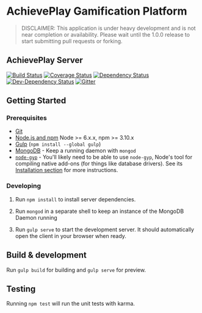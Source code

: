 # AchievePlay Gamification Platform

> DISCLAIMER: This application is under heavy development and is not near completion or availability. Please wait until the 1.0.0 release to start submitting pull requests or forking.

## AchievePlay Server
[![Build Status](https://secure.travis-ci.org/SebaSOFT/achieveplay-server.png?branch=master)](https://travis-ci.org/SebaSOFT/achieveplay-server)
[![Coverage Status](https://coveralls.io/repos/SebaSOFT/achieveplay-server/badge.svg?branch=master)](https://coveralls.io/r/SebaSOFT/achieveplay-server/?branch=master)
[![Dependency Status](https://david-dm.org/SebaSOFT/achieveplay-server/status.svg)](https://david-dm.org/SebaSOFT/achieveplay-server)
[![Dev-Dependency Status](https://david-dm.org/SebaSOFT/achieveplay-server/dev-status.svg)](https://david-dm.org/SebaSOFT/achieveplay-server?type=dev)
[![Gitter](https://badges.gitter.im/Join%20Chat.svg)](https://gitter.im/AchievePlay/achieveplay-server?utm_source=badge&utm_medium=badge&utm_campaign=pr-badge)

## Getting Started

### Prerequisites

- [Git](https://git-scm.com/)
- [Node.js and npm](nodejs.org) Node >= 6.x.x, npm >= 3.10.x
- [Gulp](http://gulpjs.com/) (`npm install --global gulp`)
- [MongoDB](https://www.mongodb.org/) - Keep a running daemon with `mongod`
- [`node-gyp`](https://github.com/nodejs/node-gyp) - You'll likely need to be able to use `node-gyp`, Node's tool for compiling native add-ons (for things like database drivers). See its [Installation section](https://github.com/nodejs/node-gyp#installation) for more instructions.

### Developing

1. Run `npm install` to install server dependencies.

2. Run `mongod` in a separate shell to keep an instance of the MongoDB Daemon running

3. Run `gulp serve` to start the development server. It should automatically open the client in your browser when ready.

## Build & development

Run `gulp build` for building and `gulp serve` for preview.

## Testing

Running `npm test` will run the unit tests with karma.
